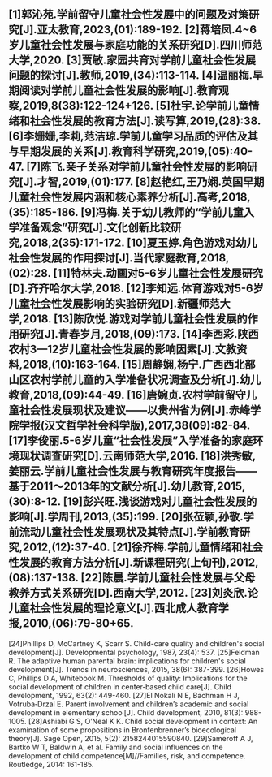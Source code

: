[1]郭沁苑.学前留守儿童社会性发展中的问题及对策研究[J].亚太教育,2023,(01):189-192.
[2]蒋培凤.4~6岁儿童社会性发展与家庭功能的关系研究[D].四川师范大学,2020.
[3]贾敏.家园共育对学前儿童社会性发展问题的探讨[J].教师,2019,(34):113-114.
[4]温丽梅.早期阅读对学前儿童社会性发展的影响[J].教育观察,2019,8(38):122-124+126.
[5]杜宇.论学前儿童情绪和社会性发展的教育方法[J].读写算,2019,(28):38.
[6]李姗姗,李莉,范洁琼.学前儿童学习品质的评估及其与早期发展的关系[J].教育科学研究,2019,(05):40-47.
[7]陈飞.亲子关系对学前儿童社会性发展的影响研究[J].才智,2019,(01):177.
[8]赵艳红,王乃娴.英国早期儿童社会性发展内涵和核心素养分析[J].高考,2018,(35):185-186.
[9]冯梅.关于幼儿教师的“学前儿童入学准备观念”研究[J].文化创新比较研究,2018,2(35):171-172.
[10]夏玉婷.角色游戏对幼儿社会性发展的作用探讨[J].当代家庭教育,2018,(02):28.
[11]特林夫.动画对5-6岁儿童社会性发展研究[D].齐齐哈尔大学,2018.
[12]李知远.体育游戏对5-6岁儿童社会性发展影响的实验研究[D].新疆师范大学,2018.
[13]陈欣悦.游戏对学前儿童社会性发展的作用研究[J].青春岁月,2018,(09):173.
[14]李西彩.陕西农村3—12岁儿童社会性发展的影响因素[J].文教资料,2018,(10):163-164.
[15]周静娴,杨宁.广西西北部山区农村学前儿童的入学准备状况调查及分析[J].幼儿教育,2018,(09):44-49.
[16]唐婉贞.农村学前留守儿童社会性发展现状及建议——以贵州省为例[J].赤峰学院学报(汉文哲学社会科学版),2017,38(09):82-84.
[17]李俊丽.5-6岁儿童“社会性发展”入学准备的家庭环境现状调查研究[D].云南师范大学,2016.
[18]洪秀敏,姜丽云.学前儿童社会性发展与教育研究年度报告——基于2011～2013年的文献分析[J].幼儿教育,2015,(30):8-12.
[19]彭兴旺.浅谈游戏对儿童社会性发展的影响[J].学周刊,2013,(35):199.
[20]张莅颖,孙敬.学前流动儿童社会性发展现状及其特点[J].学前教育研究,2012,(12):37-40.
[21]徐齐梅.学前儿童情绪和社会性发展的教育方法分析[J].新课程研究(上旬刊),2012,(08):137-138.
[22]陈晨.学前儿童社会性发展与父母教养方式关系研究[D].西南大学,2012.
[23]刘炎欣.论儿童社会性发展的理论意义[J].西北成人教育学报,2010,(06):79-80+65.
---
[24]Phillips D, McCartney K, Scarr S. Child-care quality and children's social development[J]. Developmental psychology, 1987, 23(4): 537.
[25]Feldman R. The adaptive human parental brain: implications for children's social development[J]. Trends in neurosciences, 2015, 38(6): 387-399.
[26]Howes C, Phillips D A, Whitebook M. Thresholds of quality: Implications for the social development of children in center‐based child care[J]. Child development, 1992, 63(2): 449-460.
[27]El Nokali N E, Bachman H J, Votruba‐Drzal E. Parent involvement and children’s academic and social development in elementary school[J]. Child development, 2010, 81(3): 988-1005.
[28]Ashiabi G S, O’Neal K K. Child social development in context: An examination of some propositions in Bronfenbrenner’s bioecological theory[J]. Sage Open, 2015, 5(2): 2158244015590840.
[29]Sameroff A J, Bartko W T, Baldwin A, et al. Family and social influences on the development of child competence[M]//Families, risk, and competence. Routledge, 2014: 161-185.
